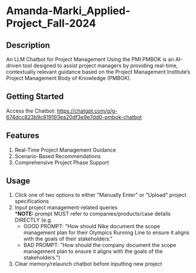 # Amanda-Marki_Applied-Project_Fall-2024

## Description
An LLM Chatbot for Project Management Using the PMI PMBOK is an AI-driven tool designed to assist project managers by providing real-time, contextually relevant guidance based on the Project Management Institute’s Project Management Body of Knowledge (PMBOK).

## Getting Started
Access the Chatbot: https://chatgpt.com/g/g-674dcc823b9c819193ea20df3e9e7dd0-pmbok-chatbot

## Features
1. Real-Time Project Management Guidance
2. Scenario-Based Recommendations
3. Comprehensive Project Phase Support

## Usage
1. Click one of two options to either "Manually Enter" or "Upload" project specifications
2. Input project management-related queries\
   ***NOTE:** prompt MUST refer to companies/products/case details DIRECTLY (e.g.
     - GOOD PROMPT: "How should Nike document the scope management plan for their Olympics Running Line to ensure it aligns with the goals of their stakeholders."
     - BAD PROMPT: "How should the company document the scope management plan to ensure it aligns with the goals of the stakeholders.")
4. Clear memory/relaunch chatbot before inputting new project


